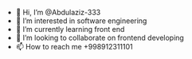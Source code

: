 - 👋 Hi, I’m @Abdulaziz-333
- 👀 I’m interested in software engineering 
- 🌱 I’m currently learning front end
- 💞️ I’m looking to collaborate on frontend developing 
- 📫 How to reach me +998912311101

<!---
Abdulaziz-333/Abdulaziz-333 is a ✨ special ✨ repository because its `README.md` (this file) appears on your GitHub profile.
You can click the Preview link to take a look at your changes.
--->

